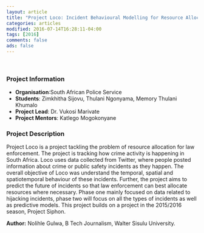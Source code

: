 ```yaml
---
layout: article
title: "Project Loco: Incident Behavioural Modelling for Resource Allocation."
categories: articles
modified: 2016-07-14T16:28:11-04:00
tags: [2016]
comments: false
ads: false
---
```

​​
### Project Information

* **Organisation**:South African Police Service
* **Students**: Zimkhitha Sijovu, Thulani Ngonyama, Memory Thulani Khumalo
* **Project Lead**: Dr. Vukosi Marivate
* **Project Mentors**: Katlego Mogokonyane

### Project Description

​Project Loco is a project tackling the problem of resource allocation for law enforcement. The project is tracking how crime activity is happening in South Africa. Loco uses data collected from Twitter, where people posted information about crime or public safety incidents as they happen. The overall objective of Loco was understand the temporal, spatial and spatiotemporal behaviour of these incidents. Further, the project aims to predict the future of incidents so that law enforcement can best allocate resources where necessary. Phase one mainly focused on data related to hijacking incidents, phase two will focus on all the types of incidents as well as predictive models. This project builds on a project in the 2015/2016 season, Project Siphon.​

**Author:** Nolihle Gulwa, B Tech Journalism, Walter Sisulu University.
